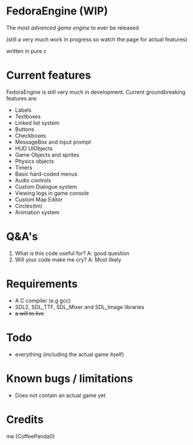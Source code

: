 # FedoraEngine (WIP)
The *most advanced game engine* to ever be released  

(still a very much work in progress so watch the page for actual features)

written in pure c

# Current features
FedoraEngine is still very much in development. Current groundbreaking features are:
- Labels  
- Textboxes  
- Linked list system  
- Buttons  
- Checkboxes  
- MessageBox and input prompt  
- HUD UIObjects  
- Game Objects and sprites  
- Physics objects  
- Timers  
- Basic hard-coded menus  
- Audio controls  
- Custom Dialogue system  
- Viewing logs in game console  
- Custom Map Editor  
- Circles(tm)  
- Animation system  

# Q&A's
1. What is this code useful for? A: good question
2. Will your code make me cry? A: Most likely

# Requirements
- A C compiler (e.g gcc)
- SDL2, SDL_TTF, SDL_Mixer and SDL_Image libraries
- ~~a will to live~~  

# Todo  
- everything (including the actual game itself)

# Known bugs / limitations  
- Does not contain an actual game yet  

# Credits
me (CoffeePanda0)
